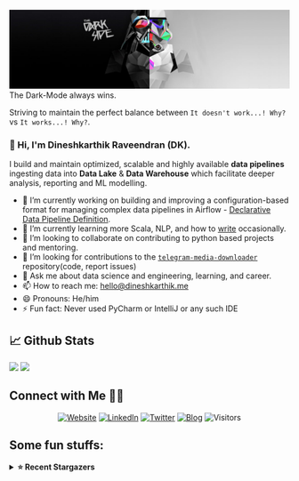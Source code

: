 ![](https://github.com/Dineshkarthik/Dineshkarthik/blob/master/assets/cover.jpg)
The Dark-Mode always wins.

Striving to maintain the perfect balance between `It doesn't work...! Why?` vs `It works...! Why?`.

### 👋 Hi, I'm Dineshkarthik Raveendran (DK).

I build and maintain optimized, scalable and highly available **data pipelines** ingesting data into **Data Lake** & **Data Warehouse** which facilitate deeper analysis, reporting and ML modelling.


- 🔭 I’m currently working on building and improving a configuration-based format for managing complex data pipelines in Airflow - [Declarative Data Pipeline Definition](https://www.thoughtworks.com/de/radar/techniques?blipid=202005084).
- 🌱 I’m currently learning more Scala, NLP, and how to [write](https://medium.com/@dineshkarthik.r) occasionally.
- 👯 I’m looking to collaborate on contributing to python based projects and mentoring.
- 🤔 I’m looking for contributions to the [`telegram-media-downloader`](https://github.com/Dineshkarthik/telegram_media_downloader) repository(code, report issues) 
- 💬 Ask me about data science and engineering, learning, and career.
- 📫 How to reach me: [hello@dineshkarthik.me](mailto:hello@dineshkarthik.me)
- 😄 Pronouns: He/him
- ⚡ Fun fact: Never used PyCharm or IntelliJ or any such IDE

## 📈 Github Stats
<img height="180em" src="https://github-readme-stats.vercel.app/api?username=Dineshkarthik&show_icons=true&hide_border=true&&count_private=true&include_all_commits=true" />
<img height="180em" src="https://github-readme-streak-stats.herokuapp.com/?user=Dineshkarthik&hide_border=true" />
  
## Connect with Me 🤝🏻

<p align="center">
<a href="https://dineshkarthik.me"><img alt="Website" src="https://img.shields.io/badge/Website-dineshkarthik.me-blue?style=flat&logo=google-chrome"></a>
<a href="https://www.linkedin.com/in/dineshkarthik-r/"><img alt="LinkedIn" src="https://img.shields.io/badge/LinkedIN-Dineshkarthik%20Raveendran-blue?style=flat&logo=linkedin"></a>
<a href="https://twitter.com/Dineshkarthik_R"><img alt="Twitter" src="https://img.shields.io/badge/Twitter-Dineshkarthik%20R-blue?style=flat&logo=twitter"></a>
<a href="https://medium.com/@dineshkarthik.r"><img alt="Blog" src="https://img.shields.io/badge/Medium-Dineshkarthik%20Raveendran-blue?style=flat&logo=medium"></a>
<img alt="Visitors" src="https://visitor-badge.laobi.icu/badge?page_id=Dineshkarthik">
</p>


## Some fun stuffs:

<details>
  <summary><b>⭐ Recent Stargazers</b></summary>
  <table cellspacing="0" cellpadding="0" style="border: none;">
    <tbody cellspacing="0" cellpadding="0" style="border: none;">
      <tr style="border: none;">
        <td style="border: none">
          <a href="https://github.com/Lani-G">
            <img
              style="border-radius: 50%;"
              align="left"
              src="https://avatars.githubusercontent.com/u/17187562?u=b48fd8784c791656d2eb42d66dfea334feff4025&v=4"
              width="96"
              height="65"
            />
          </a>
        </td>
        <td style="border: none">
          <div>
            <a href="https://github.com/Lani-G">Lani-G</a> 
            starred <a href="https://github.com/Dineshkarthik/telegram_media_downloader">telegram_media_downloader</a>
          </div>
          <div>
            User Bio: Nothing to 👀 here , no bio...!!
          </div>
        </td>
      </tr>
      <tr style="border: none;">
        <td style="border: none">
          <a href="https://github.com/nbfox">
            <img
              style="border-radius: 50%;"
              align="left"
              src="https://avatars.githubusercontent.com/u/40566916?v=4"
              width="96"
              height="65"
            />
          </a>
        </td>
        <td style="border: none">
          <div>
            <a href="https://github.com/nbfox">nbfox</a> 
            starred <a href="https://github.com/Dineshkarthik/telegram_media_downloader">telegram_media_downloader</a>
          </div>
          <div>
            User Bio: Nothing to 👀 here , no bio...!!
          </div>
        </td>
      </tr>
      <tr style="border: none;">
        <td style="border: none">
          <a href="https://github.com/frmkkl">
            <img
              style="border-radius: 50%;"
              align="left"
              src="https://avatars.githubusercontent.com/u/71615772?v=4"
              width="96"
              height="65"
            />
          </a>
        </td>
        <td style="border: none">
          <div>
            <a href="https://github.com/frmkkl">frmkkl</a> 
            starred <a href="https://github.com/Dineshkarthik/pinterest-telegram-bot">pinterest-telegram-bot</a>
          </div>
          <div>
            User Bio: Nothing to 👀 here , no bio...!!
          </div>
        </td>
      </tr>
      <tr style="border: none;">
        <td style="border: none">
          <a href="https://github.com/oremb">
            <img
              style="border-radius: 50%;"
              align="left"
              src="https://avatars.githubusercontent.com/u/55600106?u=5df9f2e15039d4b9e667ed578514d77f90bc0082&v=4"
              width="96"
              height="65"
            />
          </a>
        </td>
        <td style="border: none">
          <div>
            <a href="https://github.com/oremb">oremb</a> 
            starred <a href="https://github.com/Dineshkarthik/telegram_media_downloader">telegram_media_downloader</a>
          </div>
          <div>
            User Bio: Nothing to 👀 here , no bio...!!
          </div>
        </td>
      </tr>
      <tr style="border: none;">
        <td style="border: none">
          <a href="https://github.com/cesar-estrada">
            <img
              style="border-radius: 50%;"
              align="left"
              src="https://avatars.githubusercontent.com/u/85325221?v=4"
              width="96"
              height="65"
            />
          </a>
        </td>
        <td style="border: none">
          <div>
            <a href="https://github.com/cesar-estrada">cesar-estrada</a> 
            starred <a href="https://github.com/Dineshkarthik/pinterest-telegram-bot">pinterest-telegram-bot</a>
          </div>
          <div>
            User Bio: Nothing to 👀 here , no bio...!!
          </div>
        </td>
      </tr>
      <tr style="border: none;">
        <td style="border: none">
          <a href="https://github.com/ovear">
            <img
              style="border-radius: 50%;"
              align="left"
              src="https://avatars.githubusercontent.com/u/1362137?u=0b11e325c2be7042b8a889c87ff91d98f3c29448&v=4"
              width="96"
              height="65"
            />
          </a>
        </td>
        <td style="border: none">
          <div>
            <a href="https://github.com/ovear">Ovear</a> 
            starred <a href="https://github.com/Dineshkarthik/telegram_media_downloader">telegram_media_downloader</a>
          </div>
          <div>
            User Bio: Just reboot anything you wanted, 
then it will be alright.
          </div>
        </td>
      </tr>
      <tr style="border: none;">
        <td style="border: none">
          <a href="https://github.com/shuxiaokai">
            <img
              style="border-radius: 50%;"
              align="left"
              src="https://avatars.githubusercontent.com/u/12473424?u=55b3c5b989b3486e59bd22624e6b7b6135a6dd6f&v=4"
              width="96"
              height="65"
            />
          </a>
        </td>
        <td style="border: none">
          <div>
            <a href="https://github.com/shuxiaokai">shuxiaokai</a> 
            starred <a href="https://github.com/Dineshkarthik/pinterest-telegram-bot">pinterest-telegram-bot</a>
          </div>
          <div>
            User Bio: ppppppppython
          </div>
        </td>
      </tr>
      <tr style="border: none;">
        <td style="border: none">
          <a href="https://github.com/huuussh">
            <img
              style="border-radius: 50%;"
              align="left"
              src="https://avatars.githubusercontent.com/u/96787712?v=4"
              width="96"
              height="65"
            />
          </a>
        </td>
        <td style="border: none">
          <div>
            <a href="https://github.com/huuussh">huuussh</a> 
            starred <a href="https://github.com/Dineshkarthik/Whatsapp-analyzer">Whatsapp-analyzer</a>
          </div>
          <div>
            User Bio: Nothing to 👀 here , no bio...!!
          </div>
        </td>
      </tr>
      <tr style="border: none;">
        <td style="border: none">
          <a href="https://github.com/dooyourbest11">
            <img
              style="border-radius: 50%;"
              align="left"
              src="https://avatars.githubusercontent.com/u/33780446?u=96b8a19fdec20c8259ab5a1783ae7ec2c5fc0fa4&v=4"
              width="96"
              height="65"
            />
          </a>
        </td>
        <td style="border: none">
          <div>
            <a href="https://github.com/dooyourbest11">doyourbest11</a> 
            starred <a href="https://github.com/Dineshkarthik/telegram_media_downloader">telegram_media_downloader</a>
          </div>
          <div>
            User Bio: Trying my best to b pro
          </div>
        </td>
      </tr>
      <tr style="border: none;">
        <td style="border: none">
          <a href="https://github.com/ingluissantana">
            <img
              style="border-radius: 50%;"
              align="left"
              src="https://avatars.githubusercontent.com/u/96577528?u=95a59044769359df220852a1e5f1d6ceb7580794&v=4"
              width="96"
              height="65"
            />
          </a>
        </td>
        <td style="border: none">
          <div>
            <a href="https://github.com/ingluissantana">Luis</a> 
            starred <a href="https://github.com/Dineshkarthik/codility-training">codility-training</a>
          </div>
          <div>
            User Bio: Service Engineer, learning programming with Python.
          </div>
        </td>
      </tr>
      </tbody>
  </table>
</details>